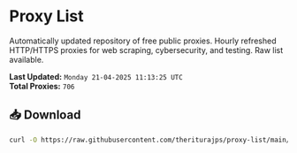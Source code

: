 # Proxy List

Automatically updated repository of free public proxies. Hourly refreshed HTTP/HTTPS proxies for web scraping, cybersecurity, and testing. Raw list available.

**Last Updated:** `Monday 21-04-2025 11:13:25 UTC`  
**Total Proxies:** `706`

## 📥 Download
```bash
curl -O https://raw.githubusercontent.com/theriturajps/proxy-list/main/proxies.txt

